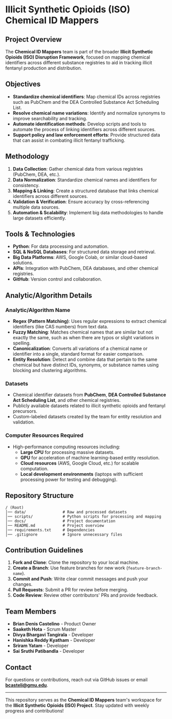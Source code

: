 # Illicit Synthetic Opioids (ISO) Chemical ID Mappers

## Project Overview
The **Chemical ID Mappers** team is part of the broader **Illicit Synthetic Opioids (ISO) Disruption Framework**, focused on mapping chemical identifiers across different substance registries to aid in tracking illicit fentanyl production and distribution.

## Objectives
- **Standardize chemical identifiers**: Map chemical IDs across registries such as PubChem and the DEA Controlled Substance Act Scheduling List.
- **Resolve chemical name variations**: Identify and normalize synonyms to improve searchability and tracking.
- **Automate identification methods**: Develop scripts and tools to automate the process of linking identifiers across different sources.
- **Support policy and law enforcement efforts**: Provide structured data that can assist in combating illicit fentanyl trafficking.

## Methodology
1. **Data Collection**: Gather chemical data from various registries (PubChem, DEA, etc.).
2. **Data Normalization**: Standardize chemical names and identifiers for consistency.
3. **Mapping & Linking**: Create a structured database that links chemical identifiers across different sources.
4. **Validation & Verification**: Ensure accuracy by cross-referencing multiple data sources.
5. **Automation & Scalability**: Implement big data methodologies to handle large datasets efficiently.

## Tools & Technologies
- **Python**: For data processing and automation.
- **SQL & NoSQL Databases**: For structured data storage and retrieval.
- **Big Data Platforms**: AWS, Google Colab, or similar cloud-based solutions.
- **APIs**: Integration with PubChem, DEA databases, and other chemical registries.
- **GitHub**: Version control and collaboration.

## Analytic/Algorithm Details

### Analytic/Algorithm Name
- **Regex (Pattern Matching)**: Uses regular expressions to extract chemical identifiers (like CAS numbers) from text data.
- **Fuzzy Matching**: Matches chemical names that are similar but not exactly the same, such as when there are typos or slight variations in spelling.
- **Canonicalization**: Converts all variations of a chemical name or identifier into a single, standard format for easier comparison.
- **Entity Resolution**: Detect and combine data that pertain to the same chemical but have distinct IDs, synonyms, or substance names using blocking and clustering algorithms.

### Datasets
- Chemical identifier datasets from **PubChem**, **DEA Controlled Substance Act Scheduling List**, and other chemical registries.
- Publicly available datasets related to illicit synthetic opioids and fentanyl precursors.
- Custom-labeled datasets created by the team for entity resolution and validation.

### Computer Resources Required
- High-performance computing resources including:
  - **Large CPU** for processing massive datasets.
  - **GPU** for acceleration of machine learning-based entity resolution.
  - **Cloud resources** (AWS, Google Cloud, etc.) for scalable computation.
  - **Local development environments** (laptops with sufficient processing power for testing and debugging).

## Repository Structure
```
/ (Root)
│── data/                # Raw and processed datasets
│── scripts/             # Python scripts for processing and mapping
│── docs/                # Project documentation
│── README.md            # Project overview
│── requirements.txt     # Dependencies
│── .gitignore           # Ignore unnecessary files
```

## Contribution Guidelines
1. **Fork and Clone**: Clone the repository to your local machine.
2. **Create a Branch**: Use feature branches for new work (`feature-branch-name`).
3. **Commit and Push**: Write clear commit messages and push your changes.
4. **Pull Requests**: Submit a PR for review before merging.
5. **Code Review**: Review other contributors' PRs and provide feedback.

## Team Members
- **Brian Denis Castelino** - Product Owner
- **Saaketh Hota** - Scrum Master
- **Divya Bhargavi Tangirala** - Developer
- **Hanishka Reddy Kyatham** - Developer
- **Sriram Yatam** - Developer
- **Sai Sruthi Patibandla** - Developer

## Contact
For questions or contributions, reach out via GitHub issues or email **bcasteli@gmu.edu**.

---

This repository serves as the **Chemical ID Mappers** team's workspace for the **Illicit Synthetic Opioids (ISO) Project**. Stay updated with weekly progress and contributions!
